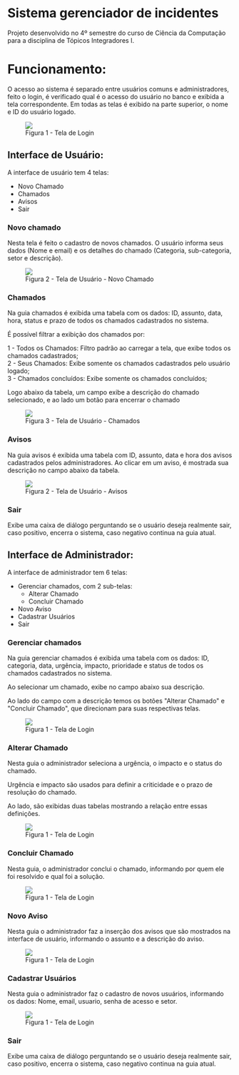 # Sistema gerenciador de incidentes

Projeto desenvolvido no 4º semestre do curso de Ciência da Computação para a disciplina de Tópicos Integradores I.

# Funcionamento:

O acesso ao sistema é separado entre usuários comuns e administradores, feito o login, é verificado qual é o acesso do usuário no banco e exibida a tela correspondente. Em todas as telas é exibido na parte superior, o nome e ID do usuário logado.

<figure>
	<img src="prints/01.PNG">
	<figcaption>Figura 1 - Tela de Login</figcaption>
</figure>

## Interface de Usuário:

A interface de usuário tem 4 telas: 

* Novo Chamado
* Chamados
* Avisos
* Sair

### Novo chamado

Nesta tela é feito o cadastro de novos chamados. O usuário informa seus dados (Nome e email) e os detalhes do chamado (Categoria, sub-categoria, setor e descrição).

<figure>
	<img src="prints/02.PNG">
	<figcaption>Figura 2 - Tela de Usuário - Novo Chamado</figcaption>
</figure>

### Chamados

Na guia chamados é exibida uma tabela com os dados: ID, assunto, data, hora, status e prazo de todos os chamados cadastrados no sistema.

É possível filtrar a exibição dos chamados por: 

1 - Todos os Chamados: Filtro padrão ao carregar a tela, que exibe todos os chamados cadastrados; <br>
2 - Seus Chamados: Exibe somente os chamados cadastrados pelo usuário logado; <br>
3 - Chamados concluídos: Exibe somente os chamados concluídos; <br>

Logo abaixo da tabela, um campo exibe a descrição do chamado selecionado, e ao lado um botão para encerrar o chamado

<figure>
	<img src="prints/03.PNG">
	<figcaption>Figura 3 - Tela de Usuário - Chamados</figcaption>
</figure>

### Avisos

Na guia avisos é exibida uma tabela com ID, assunto, data e hora dos avisos cadastrados pelos administradores. Ao clicar em um aviso, é mostrada sua descrição no campo abaixo da tabela.

<figure>
	<img src="prints/04.PNG">
	<figcaption>Figura 2 - Tela de Usuário - Avisos</figcaption>
</figure>

### Sair

Exibe uma caixa de diálogo perguntando se o usuário deseja realmente sair, caso positivo, encerra o sistema, caso negativo continua na guia atual.

## Interface de Administrador:

A interface de administrador tem 6 telas: 

* Gerenciar chamados, com 2 sub-telas:
  * Alterar Chamado
  * Concluir Chamado
* Novo Aviso
* Cadastrar Usuários
* Sair

### Gerenciar chamados

Na guia gerenciar chamados é exibida uma tabela com os dados: ID, categoria, data, urgência, impacto, prioridade e status de todos os chamados cadastrados no sistema.

Ao selecionar um chamado, exibe no campo abaixo sua descrição. 

Ao lado do campo com a descrição temos os botões "Alterar Chamado" e "Concluir Chamado", que direcionam para suas respectivas telas.

<figure>
	<img src="prints/05.PNG">
	<figcaption>Figura 1 - Tela de Login</figcaption>
</figure>

### Alterar Chamado

Nesta guia o administrador seleciona a urgência, o impacto e o status do chamado.

Urgência e impacto são usados para definir a criticidade e o prazo de resolução do chamado.

Ao lado, são exibidas duas tabelas mostrando a relação entre essas definições.

<figure>
	<img src="prints/06.PNG">
	<figcaption>Figura 1 - Tela de Login</figcaption>
</figure>

### Concluir Chamado

Nesta guia, o administrador conclui o chamado, informando por quem ele foi resolvido e qual foi a solução.

<figure>
	<img src="prints/07.PNG">
	<figcaption>Figura 1 - Tela de Login</figcaption>
</figure>

### Novo Aviso

Nesta guia o administrador faz a inserção dos avisos que são mostrados na interface de usuário, informando o assunto e a descrição do aviso.

<figure>
	<img src="prints/08.PNG">
	<figcaption>Figura 1 - Tela de Login</figcaption>
</figure>

### Cadastrar Usuários

Nesta guia o administrador faz o cadastro de novos usuários, informando os dados: Nome, email, usuario, senha de acesso e setor.

<figure>
	<img src="prints/09.PNG">
	<figcaption>Figura 1 - Tela de Login</figcaption>
</figure>

### Sair

Exibe uma caixa de diálogo perguntando se o usuário deseja realmente sair, caso positivo, encerra o sistema, caso negativo continua na guia atual.









